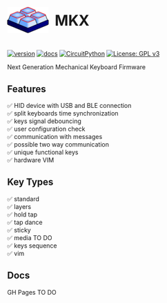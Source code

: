 <div>
  <img src="docs/mkx.svg" alt="icon" height="60" style="display:inline-block; vertical-align: middle;">
  <span style="font-size: 2.4em; font-weight: bold; vertical-align: middle; padding-left: 10px;">MKX</span>
</div>

#

[![version](https://img.shields.io/badge/version-1.0.0-blue)](#)
[![docs](https://img.shields.io/badge/docs-online-blue)](https://your-docs-url)
[![CircuitPython](https://img.shields.io/badge/CircuitPython-Learn%20More-purple)](https://circuitpython.org/)
[![License: GPL v3](https://img.shields.io/badge/License-GPLv3-blue.svg)](https://www.gnu.org/licenses/gpl-3.0)


Next Generation Mechanical Keyboard Firmware

## Features

:white_check_mark: HID device with USB and BLE connection  
:white_check_mark: split keyboards time synchronization  
:white_check_mark: keys signal debouncing  
:white_check_mark: user configuration check  
:white_check_mark: communication with messages  
:white_check_mark: possible two way communication  
:white_check_mark: unique functional keys  
:white_check_mark: hardware VIM  

## Key Types
:white_check_mark: standard  
:white_check_mark: layers  
:white_check_mark: hold tap  
:white_check_mark: tap dance  
:white_check_mark: sticky  
:white_check_mark: media TO DO  
:white_check_mark: keys sequence  
:white_check_mark: vim  

## Docs

GH Pages TO DO








